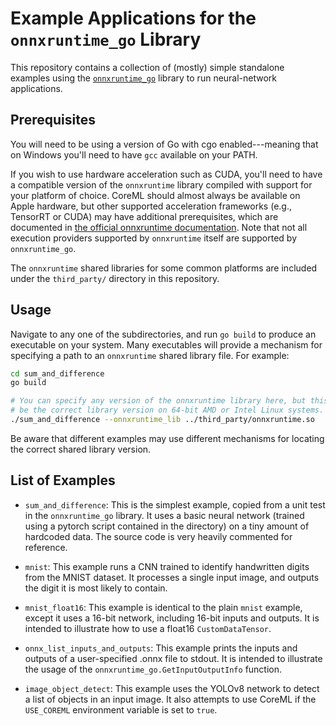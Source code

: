 Example Applications for the `onnxruntime_go` Library
=====================================================

This repository contains a collection of (mostly) simple standalone examples
using the [`onnxruntime_go`](https://github.com/yalue/onnxruntime_go) library
to run neural-network applications.


Prerequisites
-------------

You will need to be using a version of Go with cgo enabled---meaning that on
Windows you'll need to have `gcc` available on your PATH.

If you wish to use hardware acceleration such as CUDA, you'll need to have a
compatible version of the `onnxruntime` library compiled with support for your
platform of choice. CoreML should almost always be available on Apple hardware,
but other supported acceleration frameworks (e.g., TensorRT or CUDA) may have
additional prerequisites, which are documented in
[the official onnxruntime documentation](https://onnxruntime.ai/docs/execution-providers/).
Note that not all execution providers supported by `onnxruntime` itself are
supported by `onnxruntime_go`.

The `onnxruntime` shared libraries for some common platforms are included
under the `third_party/` directory in this repository.


Usage
-----

Navigate to any one of the subdirectories, and run `go build` to produce an
executable on your system.  Many executables will provide a mechanism for
specifying a path to an `onnxruntime` shared library file.  For example:

```bash
cd sum_and_difference
go build

# You can specify any version of the onnxruntime library here, but this would
# be the correct library version on 64-bit AMD or Intel Linux systems.
./sum_and_difference --onnxruntime_lib ../third_party/onnxruntime.so
```

Be aware that different examples may use different mechanisms for locating the
correct shared library version.


List of Examples
----------------

 - `sum_and_difference`: This is the simplest example, copied from a unit test
   in the `onnxruntime_go` library.  It uses a basic neural network (trained
   using a pytorch script contained in the directory) on a tiny amount of
   hardcoded data.  The source code is very heavily commented for reference.

 - `mnist`: This example runs a CNN trained to identify handwritten digits from
   the MNIST dataset. It processes a single input image, and outputs the digit
   it is most likely to contain.

 - `mnist_float16`: This example is identical to the plain `mnist` example,
   except it uses a 16-bit network, including 16-bit inputs and outputs. It is
   intended to illustrate how to use a float16 `CustomDataTensor`.

 - `onnx_list_inputs_and_outputs`: This example prints the inputs and outputs
   of a user-specified .onnx file to stdout. It is intended to illustrate the
   usage of the `onnxruntime_go.GetInputOutputInfo` function.

 - `image_object_detect`: This example uses the YOLOv8 network to detect a list
   of objects in an input image. It also attempts to use CoreML if the
   `USE_COREML` environment variable is set to `true`.

